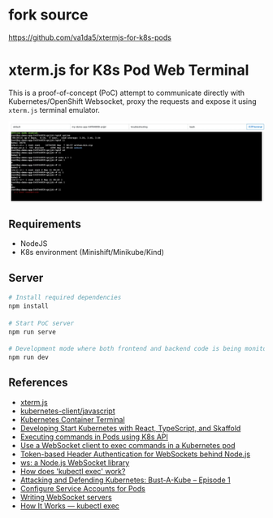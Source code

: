 # fork source 

https://github.com/va1da5/xtermjs-for-k8s-pods

# xterm.js for K8s Pod Web Terminal

This is a proof-of-concept (PoC) attempt to communicate directly with Kubernetes/OpenShift Websocket, proxy the requests and expose it using `xterm.js` terminal emulator.

![exec demo](image/img.png)

## Requirements

- NodeJS
- K8s environment (Minishift/Minikube/Kind)

## Server

```bash
# Install required dependencies
npm install

# Start PoC server
npm run serve

# Development mode where both frontend and backend code is being monitored and rebuilt on change
npm run dev
```

## References

- [xterm.js](https://xtermjs.org/)
- [kubernetes-client/javascript](https://github.com/kubernetes-client/javascript)
- [Kubernetes Container Terminal](https://github.com/kubernetes-ui/container-terminal)
- [Developing Start Kubernetes with React, TypeScript, and Skaffold](https://dev.to/peterj/developing-start-kubernetes-with-react-typescript-and-skaffold-4em7)
- [Executing commands in Pods using K8s API](https://www.openshift.com/blog/executing-commands-in-pods-using-k8s-api)
- [Use a WebSocket client to exec commands in a Kubernetes pod](https://jasonstitt.com/websocket-kubernetes-exec)
- [Token-based Header Authentication for WebSockets behind Node.js](https://yeti.co/blog/token-based-header-authentication-for-websockets-behind-nodejs/)
- [ws: a Node.js WebSocket library](https://github.com/websockets/ws)
- [How does 'kubectl exec' work?](https://erkanerol.github.io/post/how-kubectl-exec-works/)
- [Attacking and Defending Kubernetes: Bust-A-Kube – Episode 1](https://www.inguardians.com/attacking-and-defending-kubernetes-bust-a-kube-episode-1/)
- [Configure Service Accounts for Pods](https://kubernetes.io/docs/tasks/configure-pod-container/configure-service-account/)
- [Writing WebSocket servers](https://developer.mozilla.org/en-US/docs/Web/API/WebSockets_API/Writing_WebSocket_servers)
- [How It Works — kubectl exec](https://itnext.io/how-it-works-kubectl-exec-e31325daa910)

